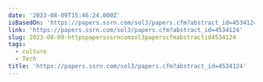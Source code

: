 ```yaml
---
date: '2023-08-09T15:46:24.000Z'
isBasedOn: 'https://papers.ssrn.com/sol3/papers.cfm?abstract_id=4534124'
link: 'https://papers.ssrn.com/sol3/papers.cfm?abstract_id=4534124'
slug: 2023-08-09-httpspapersssrncomsol3paperscfmabstractid4534124
tags:
  - culture
  - Tech
title: 'https://papers.ssrn.com/sol3/papers.cfm?abstract_id=4534124'
---
```


